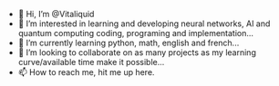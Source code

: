 - 👋 Hi, I’m @Vitaliquid
- 👀 I’m interested in learning and developing neural networks, AI and quantum computing coding, programing and implementation...
- 🌱 I’m currently learning python, math, english and french...
- 💞️ I’m looking to collaborate on as many projects as my learning curve/available time make it possible...
- 📫 How to reach me, hit me up here.

<div data-iframe-width="150" data-iframe-height="270" data-share-badge-id="73f6e201-ce3a-4129-96c8-0e2cde80f4f8" data-share-badge-host="https://www.credly.com">

<!---
Vitaliquid/Vitaliquid is a ✨ special ✨ repository because its `README.md` (this file) appears on your GitHub profile.
You can click the Preview link to take a look at your changes.
--->
